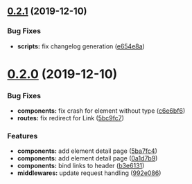 ## [0.2.1](https://gitlab.com/ravecat/mendeleev/compare/0.2.0...0.2.1) (2019-12-10)


### Bug Fixes

* **scripts:** fix changelog generation ([e654e8a](https://gitlab.com/ravecat/mendeleev/commit/e654e8a8f4507244aea72105d1e6f0d2409193fb))

# [0.2.0](https://gitlab.com/ravecat/mendeleev/compare/0.1.0...0.2.0) (2019-12-10)


### Bug Fixes

* **components:** fix crash for element without type ([c6e6bf6](https://gitlab.com/ravecat/mendeleev/commit/c6e6bf639cf9a95ba16a5ccd84ab35f480d3299c))
* **routes:** fix redirect for Link ([5bc9fc7](https://gitlab.com/ravecat/mendeleev/commit/5bc9fc72b42e8c3a62966e5a7aec1d460fc0577d))


### Features

* **components:** add element detail page ([5ba7fc4](https://gitlab.com/ravecat/mendeleev/commit/5ba7fc46c865d830afc35ca00ee7841ebf2f7326))
* **components:** add element detail page ([0a1d7b9](https://gitlab.com/ravecat/mendeleev/commit/0a1d7b971ce9501b6d576d350120143f948dcaf0))
* **components:** bind links to header ([b3e6131](https://gitlab.com/ravecat/mendeleev/commit/b3e6131abe6637f4e74be6ed4fac36eb55ab354b))
* **middlewares:** update request handling ([992e086](https://gitlab.com/ravecat/mendeleev/commit/992e0863ee0226d830262e04188ac4ca1973b375))
